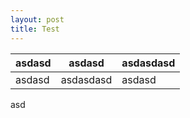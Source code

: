 ```yaml
---
layout: post
title: Test
---
```


asdasd | asdasd | asdasdasd
---|---|---
asdasd | asdasdasd | asdasd
asd
